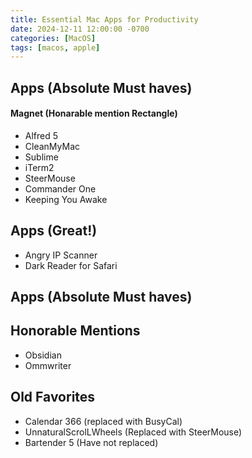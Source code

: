 ```yaml
---
title: Essential Mac Apps for Productivity
date: 2024-12-11 12:00:00 -0700
categories: [MacOS]
tags: [macos, apple]
---
```


## Apps (Absolute Must haves)
#### Magnet (Honarable mention Rectangle)


- Alfred 5
- CleanMyMac
- Sublime
- iTerm2
- SteerMouse
- Commander One
- Keeping You Awake

## Apps (Great!)
- Angry IP Scanner
- Dark Reader for Safari



## Apps (Absolute Must haves)

## Honorable Mentions
- Obsidian
- Ommwriter

## Old Favorites
- Calendar 366 (replaced with BusyCal)
- UnnaturalScrolLWheels (Replaced with SteerMouse)
- Bartender 5 (Have not replaced)

